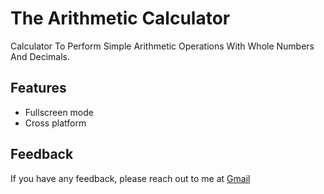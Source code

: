 
# The Arithmetic Calculator

 Calculator To Perform Simple Arithmetic Operations With Whole Numbers And Decimals. 

## Features

- Fullscreen mode
- Cross platform

## Feedback

If you have any feedback, please reach out to me at <a href="https://www.jvignesh609@gmail.com">Gmail</a>
